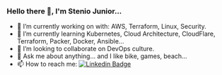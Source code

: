 ### Hello there 👋, I'm Stenio Junior...



- 🔭 I’m currently working on with: AWS, Terraform, Linux, Security.
- 🌱 I’m currently learning Kubernetes, Cloud Architecture, CloudFlare, Terraform, Packer, Docker, Ansible...
- 👯 I’m looking to collaborate on DevOps culture.
- 💬 Ask me about anything... and I like bike, games, beach...
- 📫 How to reach me: [![Linkedin Badge](https://img.shields.io/badge/-Stenio_Junior-blue?style=flat-square&logo=Linkedin&logoColor=white&link=https://www.linkedin.com/in/stenioloureiro/)](https://www.linkedin.com/in/stenioloureiro/)
